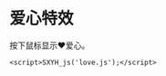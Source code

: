 # 爱心特效

按下鼠标显示❤爱心。

```
<script>SXYH_js('love.js');</script>
```

<script>SXYH_js('love.js');</script>
